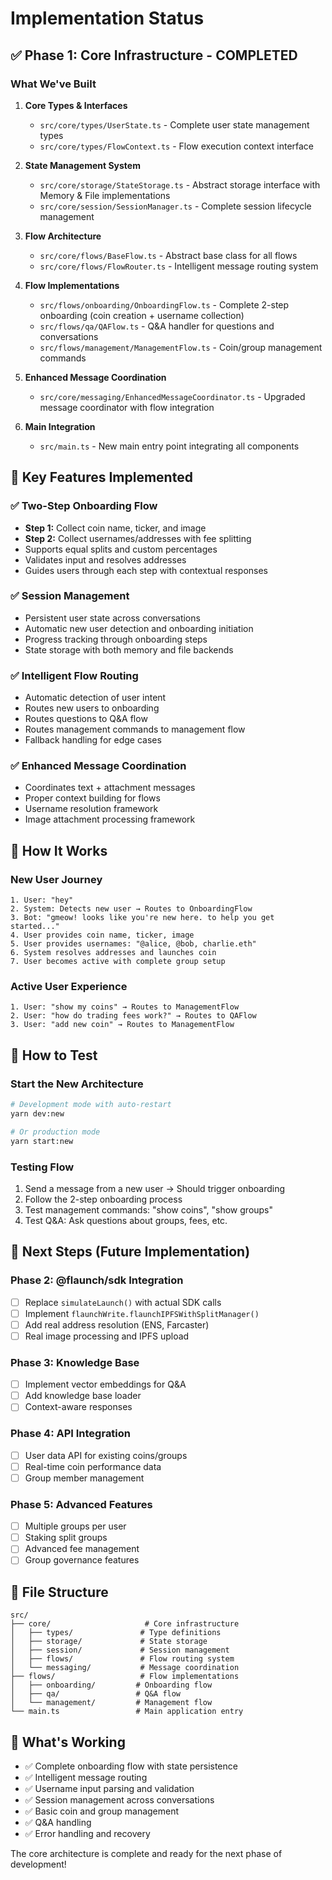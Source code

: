 # Implementation Status

## ✅ Phase 1: Core Infrastructure - COMPLETED

### What We've Built

1. **Core Types & Interfaces**
   - `src/core/types/UserState.ts` - Complete user state management types
   - `src/core/types/FlowContext.ts` - Flow execution context interface

2. **State Management System**
   - `src/core/storage/StateStorage.ts` - Abstract storage interface with Memory & File implementations
   - `src/core/session/SessionManager.ts` - Complete session lifecycle management

3. **Flow Architecture**
   - `src/core/flows/BaseFlow.ts` - Abstract base class for all flows
   - `src/core/flows/FlowRouter.ts` - Intelligent message routing system

4. **Flow Implementations**
   - `src/flows/onboarding/OnboardingFlow.ts` - Complete 2-step onboarding (coin creation + username collection)
   - `src/flows/qa/QAFlow.ts` - Q&A handler for questions and conversations
   - `src/flows/management/ManagementFlow.ts` - Coin/group management commands

5. **Enhanced Message Coordination**
   - `src/core/messaging/EnhancedMessageCoordinator.ts` - Upgraded message coordinator with flow integration

6. **Main Integration**
   - `src/main.ts` - New main entry point integrating all components

## 🎯 Key Features Implemented

### ✅ Two-Step Onboarding Flow
- **Step 1:** Collect coin name, ticker, and image
- **Step 2:** Collect usernames/addresses with fee splitting
- Supports equal splits and custom percentages
- Validates input and resolves addresses
- Guides users through each step with contextual responses

### ✅ Session Management
- Persistent user state across conversations
- Automatic new user detection and onboarding initiation
- Progress tracking through onboarding steps
- State storage with both memory and file backends

### ✅ Intelligent Flow Routing
- Automatic detection of user intent
- Routes new users to onboarding
- Routes questions to Q&A flow
- Routes management commands to management flow
- Fallback handling for edge cases

### ✅ Enhanced Message Coordination
- Coordinates text + attachment messages
- Proper context building for flows
- Username resolution framework
- Image attachment processing framework

## 🔄 How It Works

### New User Journey
```
1. User: "hey"
2. System: Detects new user → Routes to OnboardingFlow
3. Bot: "gmeow! looks like you're new here. to help you get started..."
4. User provides coin name, ticker, image
5. User provides usernames: "@alice, @bob, charlie.eth"
6. System resolves addresses and launches coin
7. User becomes active with complete group setup
```

### Active User Experience
```
1. User: "show my coins" → Routes to ManagementFlow
2. User: "how do trading fees work?" → Routes to QAFlow
3. User: "add new coin" → Routes to ManagementFlow
```

## 🚀 How to Test

### Start the New Architecture
```bash
# Development mode with auto-restart
yarn dev:new

# Or production mode
yarn start:new
```

### Testing Flow
1. Send a message from a new user → Should trigger onboarding
2. Follow the 2-step onboarding process
3. Test management commands: "show coins", "show groups"
4. Test Q&A: Ask questions about groups, fees, etc.

## 🔮 Next Steps (Future Implementation)

### Phase 2: @flaunch/sdk Integration
- [ ] Replace `simulateLaunch()` with actual SDK calls
- [ ] Implement `flaunchWrite.flaunchIPFSWithSplitManager()`
- [ ] Add real address resolution (ENS, Farcaster)
- [ ] Real image processing and IPFS upload

### Phase 3: Knowledge Base
- [ ] Implement vector embeddings for Q&A
- [ ] Add knowledge base loader
- [ ] Context-aware responses

### Phase 4: API Integration
- [ ] User data API for existing coins/groups
- [ ] Real-time coin performance data
- [ ] Group member management

### Phase 5: Advanced Features
- [ ] Multiple groups per user
- [ ] Staking split groups
- [ ] Advanced fee management
- [ ] Group governance features

## 📁 File Structure

```
src/
├── core/                     # Core infrastructure
│   ├── types/               # Type definitions
│   ├── storage/             # State storage
│   ├── session/             # Session management
│   ├── flows/               # Flow routing system
│   └── messaging/           # Message coordination
├── flows/                   # Flow implementations
│   ├── onboarding/         # Onboarding flow
│   ├── qa/                 # Q&A flow
│   └── management/         # Management flow
└── main.ts                 # Main application entry
```

## 🎉 What's Working

- ✅ Complete onboarding flow with state persistence
- ✅ Intelligent message routing
- ✅ Username input parsing and validation
- ✅ Session management across conversations
- ✅ Basic coin and group management
- ✅ Q&A handling
- ✅ Error handling and recovery

The core architecture is complete and ready for the next phase of development! 